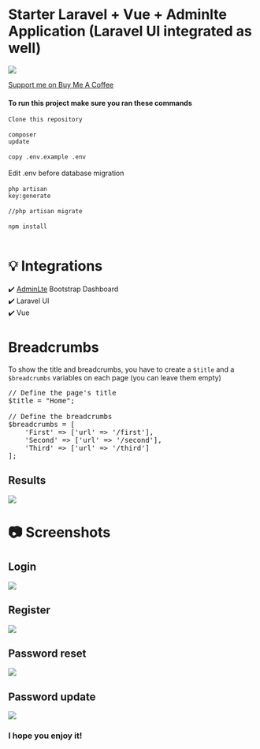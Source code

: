 # Starter Laravel + Vue + Adminlte Application (Laravel UI integrated as well)

<img align="center" src="https://i.ibb.co/yW4DrGg/screencapture-127-0-0-1-8000-2021-06-05-04-07-16.png">    

[Support me on Buy Me A Coffee](https://www.buymeacoffee.com/hbakouane)

#### To run this project make sure you ran these commands
<code>Clone this repository</code><br><br>
<code>composer update</code><br><br>
<code>copy .env.example .env</code><br><br>
Edit .env before database migration<br><br>
<code>php artisan key:generate</code><br><br>
<code>//php artisan migrate</code><br><br>
<code>npm install</code><br><br>

# 💡 Integrations

✔️ [AdminLte](https://adminlte.io/) Bootstrap Dashboard\
✔️ Laravel UI\
✔️ Vue

# Breadcrumbs
<p>
    To show the title and breadcrumbs, you have to create a <code>$title</code> and a <code>$breadcrumbs</code> variables on each page (you can leave them empty) 
</p>

<pre>
// Define the page's title
$title = "Home";

// Define the breadcrumbs
$breadcrumbs = [
    'First' => ['url' => '/first'],
    'Second' => ['url' => '/second'],
    'Third' => ['url' => '/third']
];
</pre>


## Results

<p>
    <img align="center" src="https://i.ibb.co/KKC6L9Z/Sans-titre.png">    
</p>

# 📷 Screenshots
## Login
<p>
    <img align="center" src="https://i.ibb.co/WGdbrv3/screencapture-127-0-0-1-8000-login-2021-06-05-04-01-04.png">    
</p>

## Register
<p>
    <img align="center" src="https://i.ibb.co/PcsR201/screencapture-127-0-0-1-8000-register-2021-06-05-04-00-49.png">    
</p>

## Password reset
<p>
    <img align="center" src="https://i.ibb.co/mJrybkz/screencapture-127-0-0-1-8000-password-reset-2021-06-05-04-01-14.png">    
</p>

## Password update
<p>
    <img align="center" src="https://i.ibb.co/yhhWXF2/screencapture-127-0-0-1-8000-password-reset-c81c3e58b07e36522f823725fcdd3fb8ce2a472cff571ecf8d1b15fd.png">    
</p>

### I hope you enjoy it!
